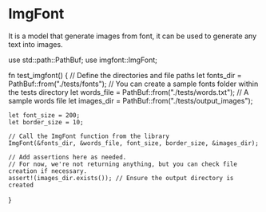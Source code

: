 #  ImgFont


It is a model that generate images from font, it can be used to generate any text into images.




use std::path::PathBuf;
use imgfont::ImgFont;


fn test_imgfont() {
    // Define the directories and file paths
    let fonts_dir = PathBuf::from("./tests/fonts");      // You can create a sample fonts folder within the tests directory
    let words_file = PathBuf::from("./tests/words.txt"); // A sample words file
    let images_dir = PathBuf::from("./tests/output_images");

    let font_size = 200;
    let border_size = 10;

    // Call the ImgFont function from the library
    ImgFont(&fonts_dir, &words_file, font_size, border_size, &images_dir);

    // Add assertions here as needed.
    // For now, we're not returning anything, but you can check file creation if necessary.
    assert!(images_dir.exists()); // Ensure the output directory is created
}
